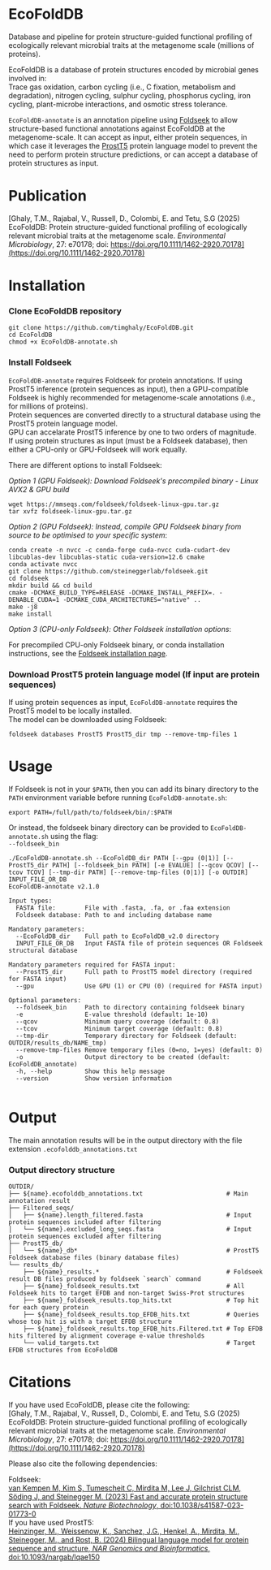 # EcoFoldDB
Database and pipeline for protein structure-guided functional profiling of ecologically relevant microbial traits at the metagenome scale (millions of proteins).

EcoFoldDB is a database of protein structures encoded by microbial genes involved in:  
Trace gas oxidation, carbon cycling (i.e., C fixation, metabolism and degradation), nitrogen cycling, sulphur cycling, phosphorus cycling, iron cycling, plant-microbe interactions, and osmotic stress tolerance.

`EcoFoldDB-annotate` is an annotation pipeline using [Foldseek](https://doi.org/10.1038/s41587-023-01773-0) to allow structure-based functional annotations against EcoFoldDB at the metagenome-scale. It can accept as input, either protein sequences, in which case it leverages the [ProstT5](https://doi.org/10.1093/nargab/lqae150) protein language model to prevent the need to perform protein structure predictions, or can accept a database of protein structures as input.

# Publication
[Ghaly, T.M., Rajabal, V., Russell, D., Colombi, E. and Tetu, S.G (2025) EcoFoldDB: Protein structure-guided functional profiling of ecologically relevant microbial traits at the metagenome scale. *Environmental Microbiology*, 27: e70178; doi: https://doi.org/10.1111/1462-2920.70178](https://doi.org/10.1111/1462-2920.70178)


# Installation

### Clone EcoFoldDB repository
```
git clone https://github.com/timghaly/EcoFoldDB.git
cd EcoFoldDB
chmod +x EcoFoldDB-annotate.sh
```
### Install Foldseek
`EcoFoldDB-annotate` requires Foldseek for protein annotations. If using ProstT5 inference (protein sequences as input), then a GPU-compatible Foldseek is highly recommended for metagenome-scale annotations (i.e., for millions of proteins).  
Protein sequences are converted directly to a structural database using the ProstT5 protein language model.  
GPU can accelarate ProstT5 inference by one to two orders of magnitude.  
If using protein structures as input (must be a Foldseek database), then either a CPU-only or GPU-Foldseek will work equally.

There are different options to install Foldseek:  

*Option 1 (GPU Foldseek): Download Foldseek's precompiled binary - Linux AVX2 & GPU build*
```
wget https://mmseqs.com/foldseek/foldseek-linux-gpu.tar.gz
tar xvfz foldseek-linux-gpu.tar.gz
```
*Option 2 (GPU Foldseek): Instead, compile GPU Foldseek binary from source to be optimised to your specific system*:

```
conda create -n nvcc -c conda-forge cuda-nvcc cuda-cudart-dev libcublas-dev libcublas-static cuda-version=12.6 cmake
conda activate nvcc
git clone https://github.com/steineggerlab/foldseek.git
cd foldseek
mkdir build && cd build
cmake -DCMAKE_BUILD_TYPE=RELEASE -DCMAKE_INSTALL_PREFIX=. -DENABLE_CUDA=1 -DCMAKE_CUDA_ARCHITECTURES="native" ..
make -j8
make install
```

*Option 3 (CPU-only Foldseek): Other Foldseek installation options*:  

For precompiled CPU-only Foldseek binary, or conda installation instructions, see the [Foldseek installation page](https://github.com/steineggerlab/foldseek?tab=readme-ov-file#installation).


### Download ProstT5 protein language model (If input are protein sequences)

If using protein sequences as input, `EcoFoldDB-annotate` requires the ProstT5 model to be locally installed.  
The model can be downloaded using Foldseek:

```
foldseek databases ProstT5 ProstT5_dir tmp --remove-tmp-files 1
```

# Usage
If Foldseek is not in your `$PATH`, then you can add its binary directory to the `PATH` environment variable before running `EcoFoldDB-annotate.sh`:
```
export PATH=/full/path/to/foldseek/bin/:$PATH
```
Or instead, the foldseek binary directory can be provided to `EcoFoldDB-annotate.sh` using the flag:  
``` --foldseek_bin ```


```
./EcoFoldDB-annotate.sh --EcoFoldDB_dir PATH [--gpu (0|1)] [--ProstT5_dir PATH] [--foldseek_bin PATH] [-e EVALUE] [--qcov QCOV] [--tcov TCOV] [--tmp-dir PATH] [--remove-tmp-files (0|1)] [-o OUTDIR] INPUT_FILE_OR_DB
EcoFoldDB-annotate v2.1.0

Input types:
  FASTA file:        File with .fasta, .fa, or .faa extension
  Foldseek database: Path to and including database name

Mandatory parameters:
  --EcoFoldDB_dir    Full path to EcoFoldDB_v2.0 directory
  INPUT_FILE_OR_DB   Input FASTA file of protein sequences OR Foldseek structural database

Mandatory parameters required for FASTA input:
  --ProstT5_dir      Full path to ProstT5 model directory (required for FASTA input)
  --gpu              Use GPU (1) or CPU (0) (required for FASTA input)

Optional parameters:
  --foldseek_bin     Path to directory containing foldseek binary
  -e                 E-value threshold (default: 1e-10)
  --qcov             Minimum query coverage (default: 0.8)
  --tcov             Minimum target coverage (default: 0.8)
  --tmp-dir          Temporary directory for Foldseek (default: OUTDIR/results_db/NAME_tmp)
  --remove-tmp-files Remove temporary files (0=no, 1=yes) (default: 0)
  -o                 Output directory to be created (default: EcoFoldDB_annotate)
  -h, --help         Show this help message
  --version          Show version information


```
# Output
The main annotation results will be in the output directory with the file extension `.ecofolddb_annotations.txt`

### Output directory structure
```
OUTDIR/
├── ${name}.ecofolddb_annotations.txt                       # Main annotation result
├── Filtered_seqs/
│   ├── ${name}.length_filtered.fasta                       # Input protein sequences included after filtering
│   └── ${name}.excluded_long_seqs.fasta                    # Input protein sequences excluded after filtering
├── ProstT5_db/
│   └── ${name}_db*                                         # ProstT5 Foldseek database files (binary database files)
└── results_db/                                             
    ├── ${name}_results.*                                   # Foldseek result DB files produced by foldseek `search` command
    ├── ${name}_foldseek_results.txt                        # All Foldseek hits to target EFDB and non-target Swiss-Prot structures
    ├── ${name}_foldseek_results.top_hits.txt               # Top hit for each query protein
    ├── ${name}_foldseek_results.top_EFDB_hits.txt          # Queries whose top hit is with a target EFDB structure
    ├── ${name}_foldseek_results.top_EFDB_hits.Filtered.txt # Top EFDB hits filtered by alignment coverage e-value thresholds
    └── valid_targets.txt                                   # Target EFDB structures from EcoFoldDB
```

# Citations
If you have used EcoFoldDB, please cite the following:  
[Ghaly, T.M., Rajabal, V., Russell, D., Colombi, E. and Tetu, S.G (2025) EcoFoldDB: Protein structure-guided functional profiling of ecologically relevant microbial traits at the metagenome scale. *Environmental Microbiology*, 27: e70178; doi: https://doi.org/10.1111/1462-2920.70178](https://doi.org/10.1111/1462-2920.70178)



Please also cite the following dependencies:

Foldseek:  
[van Kempen M, Kim S, Tumescheit C, Mirdita M, Lee J, Gilchrist CLM, Söding J, and Steinegger M. (2023) Fast and accurate protein structure search with Foldseek. *Nature Biotechnology*, doi:10.1038/s41587-023-01773-0](https://doi.org/10.1038/s41587-023-01773-0)  
If you have used ProstT5:  
[Heinzinger, M., Weissenow, K., Sanchez, J.G., Henkel, A., Mirdita, M., Steinegger, M., and Rost, B. (2024) Bilingual language model for protein sequence and structure, *NAR Genomics and Bioinformatics*, doi:10.1093/nargab/lqae150](https://doi.org/10.1093/nargab/lqae150)  


